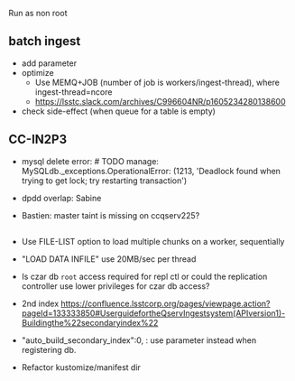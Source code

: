 Run as non root

## batch ingest

- add parameter
- optimize
  - Use MEMQ+JOB (number of job is workers/ingest-thread), where ingest-thread=ncore
  - https://lsstc.slack.com/archives/C996604NR/p1605234280138600
- check side-effect (when queue for a table is empty)


## CC-IN2P3

- mysql delete error: # TODO manage: MySQLdb._exceptions.OperationalError: (1213, 'Deadlock found when trying to get lock; try restarting transaction')
- dpdd overlap: Sabine

- Bastien: master taint is missing on ccqserv225?

##

- Use FILE-LIST option to load multiple chunks on a worker, sequentially
- "LOAD DATA INFILE" use 20MB/sec per thread
- Is czar db `root` access required for repl ctl or could the replication controller use lower privileges for czar db access?

- 2nd index
https://confluence.lsstcorp.org/pages/viewpage.action?pageId=133333850#UserguidefortheQservIngestsystem(APIversion1)-Buildingthe%22secondaryindex%22

- "auto_build_secondary_index":0, : use parameter instead when registering db.
- Refactor kustomize/manifest dir
